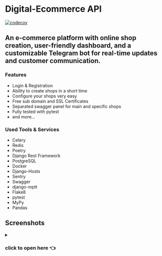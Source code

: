 
# Digital-Ecommerce API

[![codecov](https://codecov.io/gh/GaniyevUz/digital-ecommerce/branch/master/graph/badge.svg?token=IPVIFRXEMB)](https://codecov.io/gh/GaniyevUz/digital-ecommerce)

## An e-commerce platform with online shop creation, user-friendly dashboard, and a customizable Telegram bot for real-time updates and customer communication.
### Features
 - Login & Registration 
 - Ability to create shops in a short time
 - Configure your shops very easy
 - Free sub domain and SSL Certificates
 - Separated swagger panel for main and specific shops
 - Fully tested with pytest
 - and more...
 
 
### Used  Tools & Services
- Celery
- Redis
- Poetry
- Django Rest Framework
- PostgreSQL
- Docker
- Django-Hosts
- Sentry
- Swagger
- django-mptt
- Flake8
- pytest
- MyPy
- Pandas

## Screenshots
<details> <summary> <h3>click to open here 👈</h3> </summary>

### API for specific shops this url shows when you enter this url *subdomain.domain.com*
![](https://telegra.ph/file/1f36bbbc29eb01f89200f.png)

### Main API urls for configuring and creating shops and account
![](https://telegra.ph/file/a6319db8607b3faf9f111.png)


## custom admin panel
![enter image description here](https://telegra.ph/file/10b194d8ac5b116182546.png)
 </details>
